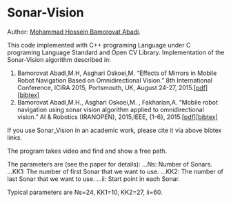 # Sonar-Vision
Author: [Mohammad Hossein Bamorovat Abadi](https://bamorovatwo.wordpress.com/).

This code implemented with C++ programing Language under C programing Language Standard and Open CV Library. 
Implementation of the Sonar-Vision algorithm described in:

1. Bamorovat Abadi,M.H, Asghari Oskoei,M. “Effects of Mirrors in Mobile Robot Navigation Based on Omnidirectional Vision.” 8th International Conference, ICIRA 2015, Portsmouth, UK, August 24-27, 2015.[[pdf]](https://bamorovatwo.files.wordpress.com/2016/12/intelligentroboticsandapplications.pdf)[[bibtex]](https://bamorovatwo.wordpress.com/bibtex1)
2. Bamorovat Abadi,M.H., Asghari Oskoei,M. , Fakharian,A. “Mobile robot navigation using sonar vision algorithm applied to omnidirectional vision.” AI & Robotics (IRANOPEN), 2015,IEEE, {1-6}, 2015.[[pdf]](https://bamorovatwo.files.wordpress.com/2016/12/the-7th-robocup-iranopen-international-symposium-and-the-5th-joint-conference-of-ai-robotics.pdf)[[bibtex]](https://bamorovatwo.wordpress.com/bibtex2)

If you use Sonar_Vision in an academic work, please cite it via above bibtex links.

The program takes video and find and show a free path.

The parameters are (see the paper for details): 
...Ns: Number of Sonars.
...KK1: The number of first Sonar that we want to use.
...KK2: The number of last Sonar that we want to use.
...ii: Start point in each Sonar.

Typical parameters are Ns=24, KK1=10, KK2=27, ii=60.
